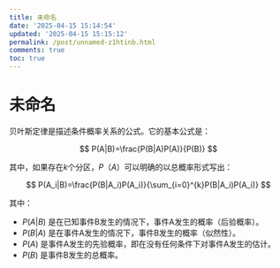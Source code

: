 ```yaml
---
title: 未命名
date: '2025-04-15 15:14:54'
updated: '2025-04-15 15:15:12'
permalink: /post/unnamed-z1htinb.html
comments: true
toc: true
---
```




# 未命名

贝叶斯定律是描述条件概率关系的公式。它的基本公式是：

$$
P(A|B)=\frac{P(B|A)P(A)}{P(B)}
$$

其中，如果存在$k$个分区，$P（A）$可以明确的以总概率形式写出：

$$
P(A_i|B)=\frac{P(B|A_i)P(A_i)}{\sum_{i=0}^{k}P(B|A_i)P(A_i)}
$$

其中：

* $P(A|B)$ 是在已知事件B发生的情况下，事件A发生的概率（后验概率）。
* $P(B|A)$ 是在事件A发生的情况下，事件B发生的概率（似然性）。
* $P(A)$ 是事件A发生的先验概率，即在没有任何条件下对事件A发生的估计。
* $P(B)$ 是事件B发生的总概率。
